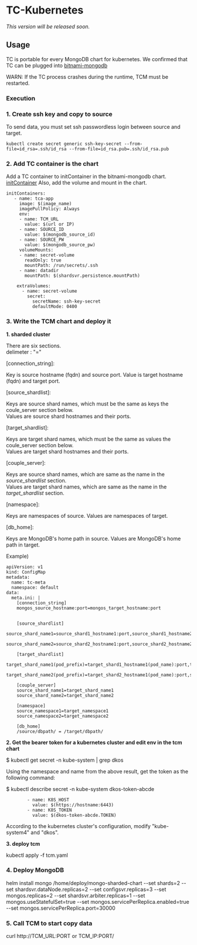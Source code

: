# TC-Kubernetes

*This version will be released soon.*

## Usage

TC is portable for every MongoDB chart for kubernetes.
We confirmed that TC can be plugged into [bitnami-mongodb](https://github.com/bitnami/charts/tree/main/bitnami/mongodb/)

WARN: If the TC process crashes during the runtime, TCM must be restarted.

### Execution

### 1. Create ssh key and copy to source
To send data, you must set ssh passwordless login between source and target.

```
kubectl create secret generic ssh-key-secret --from-file=id_rsa=.ssh/id_rsa --from-file=id_rsa.pub=.ssh/id_rsa.pub
```

### 2. Add TC container is the chart
Add a TC container to initContainer in the bitnami-mongodb chart.
[initContainer](https://github.com/bitnami/charts/blob/main/bitnami/mongodb-sharded/values.yaml#L1093)
Also, add the volume and mount in the chart.


```    
initContainers:
   - name: tca-app
     image: $(image_name)
     imagePullPolicy: Always
     env:
     - name: TCM_URL
       value: $(url or IP)
     - name: SOURCE_ID
       value: $(mongodb_source_id)
     - name: SOURCE_PW
       value: $(mongodb_source_pw)
     volumeMounts:
     - name: secret-volume
       readOnly: true
       mountPath: /run/secrets/.ssh
     - name: datadir
       mountPath: $(shardsvr.persistence.mountPath)

    extraVolumes:
      - name: secret-volume
        secret:
          secretName: ssh-key-secret
          defaultMode: 0400
```


### 3. Write the TCM chart and deploy it

**1. sharded cluster**

There are six sections.  
delimeter : "="  

[connection_string]:

Key is source hostname (fqdn) and source port.
Value is target hostname (fqdn) and target port.

[source_shardlist]:  

Keys are source shard names, which must be the same as keys the coule_server section below.  
Values are source shard hostnames and their ports.

[target_shardlist]:  

Keys are target shard names, which must be the same as values the coule_server section below.  
Values are target shard hostnames and their ports.

[couple_server]:

Keys are source shard names, which are same as the name in the *source_shardlist* section.  
Values are target shard names, which are same as the name in the *target_shardlist* section.

[namespace]:

Keys are namespaces of source.
Values are namespaces of target.

[db_home]:

Keys are MongoDB's home path in source.
Values are MongoDB's home path in target.

Example)
```
apiVersion: v1
kind: ConfigMap
metadata:
  name: tc-meta
  namespace: default
data:
  meta.ini: |
    [connection_string]
    mongos_source_hostname:port=mongos_target_hostname:port


    [source_shardlist]
    source_shard_name1=source_shard1_hostname1:port,source_shard1_hostname2:port,source_shard1_hostname3:port
    source_shard_name2=source_shard2_hostname1:port,source_shard2_hostname2:port,source_shard2_hostname3:port
    
    [target_shardlist]
    target_shard_name1(pod_prefix)=target_shard1_hostname1(pod_name):port,target_shard1_hostname2(pod_name):port,target_shard1_hostname3(pod_name):port
    target_shard_name2(pod_prefix)=target_shard2_hostname1(pod_name):port,source_shard2_hostname2(pod_name):port,target_shard2_hostname3(pod_name):port
   
    [couple_server]
    source_shard_name1=target_shard_name1
    source_shard_name2=target_shard_name2

    [namespace]
    source_namespace1=target_namespace1
    source_namespace2=target_namespace2

    [db_home]
    /source/dbpath/ = /target/dbpath/

```

**2. Get the bearer token for a kubernetes cluster and edit env in the tcm chart**


$ kubectl get secret -n kube-system | grep dkos

Using the namespace and name from the above result, get the token as the following command:

$ kubectl describe secret -n kube-system dkos-token-abcde


```
        - name: K8S_HOST
          value: $(https://hostname:6443)
        - name: K8S_TOKEN
          value: $(dkos-token-abcde.TOKEN)
```

According to the kubernetes cluster's configuration, modify "kube-system4" and "dkos".

**3. deploy tcm**

kubectl apply -f tcm.yaml


### 4. Deploy MongoDB
helm install mongo /home/deploy/mongo-sharded-chart --set shards=2 --set shardsvr.dataNode.replicas=2 --set configsvr.replicas=3 --set mongos.replicas=2 --set shardsvr.arbiter.replicas=1 --set mongos.useStatefulSet=true --set mongos.servicePerReplica.enabled=true --set mongos.servicePerReplica.port=30000 

### 5. Call TCM to start copy data

curl http://TCM_URL:PORT or TCM_IP:PORT/
